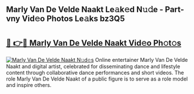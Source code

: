 ## Marly Van De Velde Naakt Le𝚊k𝚎d N𝚞𝚍e - Part-vny Vid𝚎o Photos Le𝚊ks bz3Q5

# <h2><a href="http://fb97ka.evod.top/?m=Marly+Van+De+Velde+Naakt">🔗 👉🔴 Marly Van De Velde Naakt Vid𝚎o Ph𝚘t𝚘s</a></h2>

[![Marly Van De Velde Naakt N𝚞d𝚎s](https://i.imgur.com/8V9OHl7.gif)](http://fb97ka.evod.top/?m=Marly+Van+De+Velde+Naakt)
Online entertainer Marly Van De Velde Naakt and digital artist, celebrated for disseminating dance and lifestyle content through collaborative dance performances and short videos. The role Marly Van De Velde Naakt of a public figure is to serve as a role model and inspire others. 
